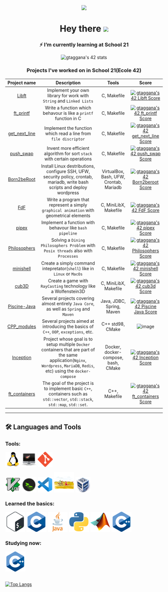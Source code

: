 <div id="header" align="center">
  <img src="https://media.giphy.com/media/wt0cqyJDZDetIDd3ZM/giphy.gif" width="300"/>
</div>

<h1 align="center">
  Hey there
  <img src="https://media.giphy.com/media/hvRJCLFzcasrR4ia7z/giphy.gif" width="25px"/>
</h1>

<h3 align="center">
  ⚡ I’m currently learning at School 21
</h3>

<div align="center" href="https://github.com/JaeSeoKim/badge42">
  <img src="https://badge42.vercel.app/api/v2/cl8kjg7kn00210gmjz2hbjlcc/stats?cursusId=21&coalitionId=101" alt="gtaggana's 42 stats" width="600"/>
</div>

<h3 align="center">
  Projects I've worked on in School 21(Ecole 42)
</h3>

| Project name      | Description                | Tools   |Score |
|:------------------:|:-------------------------------------:|:------------------------:|:---------:|
|[Libft](https://github.com/AYglazk0v/libft)|     Implement your own library for work with ```String``` and ```Linked Lists```    | C, Makefile |[![gtaggana's 42 Libft Score](https://badge42.vercel.app/api/v2/cl8kjg7kn00210gmjz2hbjlcc/project/2365653)](https://github.com/JaeSeoKim/badge42)|
|[ft_printf](https://github.com/AYglazk0v/ft_printf)|         Write a function which behavour is like a ```printf``` function in C      | C, Makefile| [![gtaggana's 42 ft_printf Score](https://badge42.vercel.app/api/v2/cl8kjg7kn00210gmjz2hbjlcc/project/2406377)](https://github.com/JaeSeoKim/badge42)|
|[get_next_line](https://github.com/AYglazk0v/GNL)| Implement the function which read a line from ```file discriptor```|C, Makefile| [![gtaggana's 42 get_next_line Score](https://badge42.vercel.app/api/v2/cl8kjg7kn00210gmjz2hbjlcc/project/2406378)](https://github.com/JaeSeoKim/badge42)|
|[push_swap](https://github.com/AYglazk0v/push_swap)| Invent more efficient algorithm for sort ```stack``` with certain operations| C, Makefile|[![gtaggana's 42 push_swap Score](https://badge42.vercel.app/api/v2/cl8kjg7kn00210gmjz2hbjlcc/project/2465122)](https://github.com/JaeSeoKim/badge42)|
|[Born2beRoot](https://github.com/AYglazk0v/Born2beRoot) | Install Linux destributions, configure SSH, UFW, security policy, crontab, mariadb, write bash scripts and deploy wordpress | VirtualBox, Bash, UFW, Crontab, Mariadb |[![gtaggana's 42 Born2beroot Score](https://badge42.vercel.app/api/v2/cl8kjg7kn00210gmjz2hbjlcc/project/2406385)](https://github.com/JaeSeoKim/badge42)|
|[FdF](https://github.com/AYglazk0v/fdf)| Write a program that represent a simply ```graphical animation``` with geometrical elements| C, MiniLibX, Makefile|[![gtaggana's 42 FdF Score](https://badge42.vercel.app/api/v2/cl8kjg7kn00210gmjz2hbjlcc/project/2499524)](https://github.com/JaeSeoKim/badge42)|
|[pipex](https://github.com/AYglazk0v/pipex) | Implement a function with behavour like ```bash pipeline``` | C, Makefile|[![gtaggana's 42 pipex Score](https://badge42.vercel.app/api/v2/cl8kjg7kn00210gmjz2hbjlcc/project/2499522)](https://github.com/JaeSeoKim/badge42)|
|[Philosophers](https://github.com/AYglazk0v/philos)| Solving a ```Dining Philosophers Problem``` with ```Posix threads``` also with ```Processes```| C, Makefile |[![gtaggana's 42 Philosophers Score](https://badge42.vercel.app/api/v2/cl8kjg7kn00210gmjz2hbjlcc/project/2522081)](https://github.com/JaeSeoKim/badge42)|
|[minishell](https://github.com/AYglazk0v/minishell)| Create a simply command intepretator(```shell```) like in ```Linux``` or ```MacOs```|C, Makefile|[![gtaggana's 42 minishell Score](https://badge42.vercel.app/api/v2/cl8kjg7kn00210gmjz2hbjlcc/project/2522080)](https://github.com/JaeSeoKim/badge42)|
|[cub3D](https://github.com/AYglazk0v/cub3d)| Create a game with ```RayCasting``` technology like a Wolfenstein3D| C, MiniLibX, Makefile|[![gtaggana's 42 cub3d Score](https://badge42.vercel.app/api/v2/cl8kjg7kn00210gmjz2hbjlcc/project/2648485)](https://github.com/JaeSeoKim/badge42)|
|[Piscine-Java](https://github.com/AYglazk0v/javaPiscine)|Several projects covering almost entirely ```Java Core```, as well as ```Spring``` and ```Maven```| Java, JDBC, Spring, Maven |[![gtaggana's 42 Piscine Java Score](https://badge42.vercel.app/api/v2/cl8kjg7kn00210gmjz2hbjlcc/project/2668520)](https://github.com/JaeSeoKim/badge42)|
|[CPP_modules](https://github.com/AYglazk0v/cpp_modules)|Several projects aimed at introducing the basics of ```C++```, ```OOP```, ```exceptions```, etc.|C++ std98, CMake|<img width="146" alt="image" src="https://user-images.githubusercontent.com/74917681/191956793-719efcee-2a21-4c17-a770-caaa202b7c43.png">|
|[Inception](https://github.com/AYglazk0v/inception)|Project whose goal is to setup multiple ```Docker``` containers that are part of the same application(```Nginx```, ```Wordpress```, ```MariaDB```, ```Redis```, etc) using the ```docker-compose```|Docker, docker-compose, bash, CMake|[![gtaggana's 42 Inception Score](https://badge42.vercel.app/api/v2/cl8kjg7kn00210gmjz2hbjlcc/project/2802405)](https://github.com/JaeSeoKim/badge42)|
|[ft_containers](https://github.com/AYglazk0v/ft_containers)|The goal of the project is to implement basic `C++`, containers such as `std::vector`, `std::stack`, `std::map`, `std::set`.|C++,  Makefile|[![gtaggana's 42 ft_containers Score](https://badge42.vercel.app/api/v2/cl8kjg7kn00210gmjz2hbjlcc/project/2802406)](https://github.com/JaeSeoKim/badge42)|


---
## :hammer_and_wrench: Languages and Tools
### Tools:

![Linux](https://github.com/AYglazk0v/AYglazk0v/blob/main/icons/linux.png)
![MacOS](https://github.com/AYglazk0v/AYglazk0v/blob/main/icons/iMac.png)
![git](https://github.com/AYglazk0v/AYglazk0v/blob/main/icons/git.png)

![Vim](https://github.com/AYglazk0v/AYglazk0v/blob/main/icons/vim.png)
![iTerm](https://github.com/AYglazk0v/AYglazk0v/blob/main/icons/iTerm.png)
![VScode](https://github.com/AYglazk0v/AYglazk0v/blob/main/icons/vsCode.png)
![Valgrind](https://github.com/AYglazk0v/AYglazk0v/blob/main/icons/valgrind.png)
![VMBox](https://github.com/AYglazk0v/AYglazk0v/blob/main/icons/VMBox.png)

### Learned the basics:
![bash](https://github.com/AYglazk0v/AYglazk0v/blob/main/icons/bash.png)
![C](https://github.com/AYglazk0v/AYglazk0v/blob/main/icons/c.png)
![Java](https://github.com/AYglazk0v/AYglazk0v/blob/main/icons/java.png)
![python](https://github.com/AYglazk0v/AYglazk0v/blob/main/icons/python.png)
![matlab](https://github.com/AYglazk0v/AYglazk0v/blob/main/icons/Matlab.png)
![Cpp](https://github.com/AYglazk0v/AYglazk0v/blob/main/icons/c-plus.png)

### Studying now:
![Cpp](https://github.com/AYglazk0v/AYglazk0v/blob/main/icons/c-plus.png)

##

[![Top Langs](https://github-readme-stats.vercel.app/api/top-langs/?username=ayglazk0v)](https://github.com/anuraghazra/github-readme-stats)
